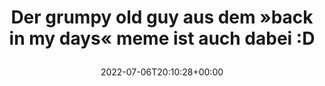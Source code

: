 ---
retweeted: false
source: <a href="https://mobile.twitter.com" rel="nofollow">Twitter Web App</a>
entities:
  user_mentions: []
  urls: []
  symbols: []
  media:
  - expanded_url: https://twitter.com/bascht/status/1544775810095222784/photo/1
    indices:
    - '68'
    - '91'
    url: https://t.co/i05jclTLbc
    media_url: http://pbs.twimg.com/media/FXAlY9xXgAIjmWz.png
    id_str: '1544775783016792066'
    id: '1544775783016792066'
    media_url_https: https://pbs.twimg.com/media/FXAlY9xXgAIjmWz.png
    sizes:
      small:
        w: '448'
        h: '404'
        resize: fit
      large:
        w: '448'
        h: '404'
        resize: fit
      thumb:
        w: '150'
        h: '150'
        resize: crop
      medium:
        w: '448'
        h: '404'
        resize: fit
    type: photo
    display_url: pic.twitter.com/i05jclTLbc
  hashtags: []
display_text_range:
- '0'
- '91'
favorite_count: '2'
id_str: '1544775810095222784'
truncated: false
retweet_count: '0'
id: '1544775810095222784'
possibly_sensitive: false
created_at: Wed Jul 06 20:10:28 +0000 2022
favorited: false
full_text: Der grumpy old guy aus dem »back in my days« meme ist auch dabei :D
lang: en
extended_entities:
  media:
  - expanded_url: https://twitter.com/bascht/status/1544775810095222784/photo/1
    indices:
    - '68'
    - '91'
    url: https://t.co/i05jclTLbc
    media_url: http://pbs.twimg.com/media/FXAlY9xXgAIjmWz.png
    id_str: '1544775783016792066'
    id: '1544775783016792066'
    media_url_https: https://pbs.twimg.com/media/FXAlY9xXgAIjmWz.png
    sizes:
      small:
        w: '448'
        h: '404'
        resize: fit
      large:
        w: '448'
        h: '404'
        resize: fit
      thumb:
        w: '150'
        h: '150'
        resize: crop
      medium:
        w: '448'
        h: '404'
        resize: fit
    type: photo
    display_url: pic.twitter.com/i05jclTLbc
tags:
- pesos/twitter
date: '2022-07-06T20:10:28+00:00'
src: https://twitter.com/bascht/status/1544775810095222784
original_url: https://twitter.com/bascht/status/1544775810095222784
type: twitter_tweet
media_url: https://img.bascht.com/twitter/pbs.twimg.com/media/FXAlY9xXgAIjmWz.png
text: Der grumpy old guy aus dem »back in my days« meme ist auch dabei :D
title: 'Der grumpy old guy aus dem »back in my days« meme ist auch dabei :D

  '

---